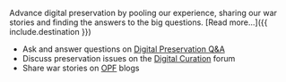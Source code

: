 Advance digital preservation by pooling our experience, sharing our war stories and finding the answers to the big questions. [Read more...]({{ include.destination }})

* Ask and answer questions on [Digital Preservation Q&A](http://qanda.digipres.org/)
* Discuss preservation issues on the [Digital Curation](https://groups.google.com/forum/forum/digital-curation) forum
* Share war stories on [OPF](http://openpreservation.org/knowledge/blogs/) blogs
